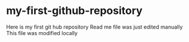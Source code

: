 # my-first-github-repository
Here is my first git hub repository
Read me file was just edited manually
This file was modified locally
